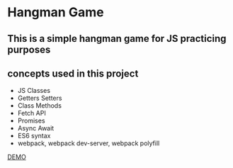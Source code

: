 # Hangman Game

## This is a simple hangman game for JS practicing purposes

## concepts used in this project

* JS Classes
* Getters Setters
* Class Methods
* Fetch API
* Promises
* Async Await
* ES6 syntax
* webpack, webpack dev-server, webpack polyfill

[DEMO](https://webdesigned-hangman.netlify.com/)